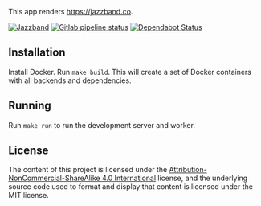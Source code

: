 This app renders https://jazzband.co.

[![Jazzband](https://jazzband.co/static/img/badge.svg)](https://jazzband.co/)
[![Gitlab pipeline status](https://img.shields.io/gitlab/pipeline/jazzband/website.svg?logo=gitlab)](https://gitlab.com/jazzband/website)
[![Dependabot Status](https://api.dependabot.com/badges/status?host=github&repo=jazzband/website)](https://dependabot.com)

## Installation

Install Docker. Run `make build`. This will create a set of Docker
containers with all backends and dependencies.

## Running

Run `make run` to run the development server and worker.

## License

The content of this project is licensed under the
[Attribution-NonCommercial-ShareAlike 4.0 International] license, and
the underlying source code used to format and display that content is licensed
under the MIT license.

[add-to-org]: https://github.com/benbalter/add-to-org
[Attribution-NonCommercial-ShareAlike 4.0 International]: https://creativecommons.org/licenses/by-nc-sa/4.0/
